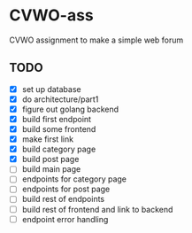 # CVWO-ass

CVWO assignment to make a simple web forum

## TODO

-   [x] set up database
-   [x] do architecture/part1
-   [x] figure out golang backend
-   [x] build first endpoint
-   [x] build some frontend
-   [x] make first link
-   [x] build category page
-   [x] build post page
-   [ ] build main page
-   [ ] endpoints for category page
-   [ ] endpoints for post page
-   [ ] build rest of endpoints
-   [ ] build rest of frontend and link to backend
-   [ ] endpoint error handling
